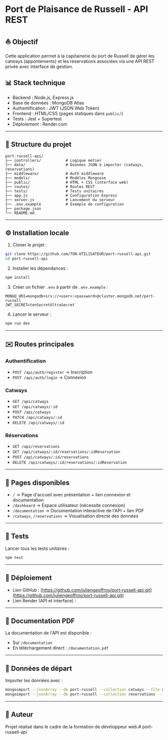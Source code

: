 # Port de Plaisance de Russell - API REST

## ⛵️ Objectif
Cette application permet à la capitainerie du port de Russell de gérer les catways (appontements) et les réservations associées via une API REST privée avec interface de gestion.

## 📊 Stack technique
- Backend : Node.js, Express.js
- Base de données : MongoDB Atlas
- Authentification : JWT (JSON Web Token)
- Frontend : HTML/CSS (pages statiques dans `public/`)
- Tests : Jest + Supertest
- Déploiement : Render.com

---

## 📂 Structure du projet
```
port-russell-api/
├── controllers/           # Logique métier
├── data/                  # Données JSON à importer (catways, reservations)
├── middleware/            # Auth middleware
├── models/                # Modèles Mongoose
├── public/                # HTML + CSS (interface web)
├── routes/                # Routes REST
├── tests/                 # Tests unitaires
├── app.js                 # Configuration Express
├── server.js              # Lancement du serveur
├── .env.example           # Exemple de configuration
├── package.json
└── README.md
```

---

## ⚙️ Installation locale
1. Cloner le projet :
```bash
git clone https://github.com/TON-UTILISATEUR/port-russell-api.git
cd port-russell-api
```
2. Installer les dépendances :
```bash
npm install
```
3. Créer un fichier `.env` à partir de `.env.example` :
```env
MONGO_URI=mongodb+srv://<user>:<password>@cluster.mongodb.net/port-russell
JWT_SECRET=tonSecretUltraSecret
```
4. Lancer le serveur :
```bash
npm run dev
```

---

## ✉️ Routes principales

### Authentification
- `POST /api/auth/register` → Inscription
- `POST /api/auth/login` → Connexion

### Catways
- `GET /api/catways`
- `GET /api/catways/:id`
- `POST /api/catways`
- `PATCH /api/catways/:id`
- `DELETE /api/catways/:id`

### Réservations
- `GET /api/reservations`
- `GET /api/catways/:id/reservations/:idReservation`
- `POST /api/catways/:id/reservations`
- `DELETE /api/catways/:id/reservations/:idReservation`

---

## 📝 Pages disponibles
- `/` → Page d'accueil avec présentation + lien connexion et documentation
- `/dashboard` → Espace utilisateur (nécessite connexion)
- `/documentation` → Documentation interactive de l'API + lien PDF
- `/catways`, `/reservations` → Visualisation directe des données

---

## 🔧 Tests
Lancer tous les tests unitaires :
```bash
npm test
```

---

## 🚀 Déploiement
- Lien GitHub : [https://github.com/juliengeoffroy/port-russell-api.git](https://github.com/juliengeoffroy/port-russell-api.git)
- Lien Render (API et interface) : []()

---

## 📄 Documentation PDF
La documentation de l'API est disponible :
- Sur `/documentation`
- En téléchargement direct : `/documentation.pdf`

---

## 📅 Données de départ
Importer les données avec :
```bash
mongoimport --jsonArray --db port-russell --collection catways --file data/catways.json
mongoimport --jsonArray --db port-russell --collection reservations --file data/reservations.json
```

---

## 🙌 Auteur
Projet réalisé dans le cadre de la formation de développeur web.#   p o r t - r u s s e l l - a p i  
 